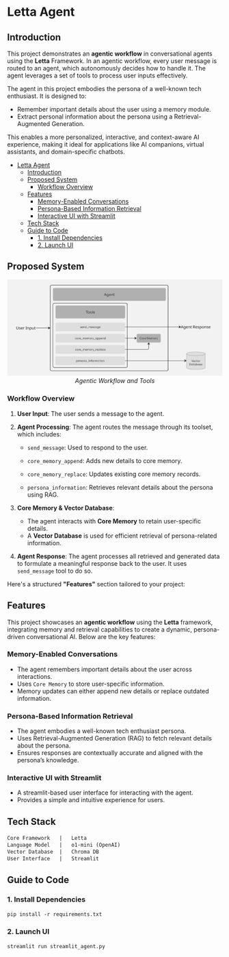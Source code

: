 # Letta Agent

## Introduction  

This project demonstrates an **agentic workflow** in conversational agents using the **Letta** Framework. In an agentic workflow, every user message is routed to an agent, which autonomously decides how to handle it. The agent leverages a set of tools to process user inputs effectively.  

The agent in this project embodies the persona of a well-known tech enthusiast. It is designed to:  
- Remember important details about the user using a memory module.  
- Extract personal information about the persona using a Retrieval-Augmented Generation.  

This enables a more personalized, interactive, and context-aware AI experience, making it ideal for applications like AI companions, virtual assistants, and domain-specific chatbots.

- [Letta Agent](#letta-agent)
  - [Introduction](#introduction)
  - [Proposed System](#proposed-system)
    - [Workflow Overview](#workflow-overview)
  - [Features](#features)
    - [Memory-Enabled Conversations](#memory-enabled-conversations)
    - [Persona-Based Information Retrieval](#persona-based-information-retrieval)
    - [Interactive UI with Streamlit](#interactive-ui-with-streamlit)
  - [Tech Stack](#tech-stack)
  - [Guide to Code](#guide-to-code)
    - [1. Install Dependencies](#1-install-dependencies)
    - [2. Launch UI](#2-launch-ui)

## Proposed System

<p align="center">
  <img src="./images/flowchart.png"/>
  <br>
  <em>Agentic Workflow and Tools</em>
</p>

### Workflow Overview  

1. **User Input**: The user sends a message to the agent.
    
2. **Agent Processing**: The agent routes the message through its toolset, which includes:  
   - `send_message`: Used to respond to the user. 
  
   - `core_memory_append`: Adds new details to core memory.

   - `core_memory_replace`: Updates existing core memory records. 

   - `persona_information`: Retrieves relevant details about the persona using RAG.

3. **Core Memory & Vector Database**:  
   - The agent interacts with **Core Memory** to retain user-specific details.  
   - A **Vector Database** is used for efficient retrieval of persona-related information. 
 
4. **Agent Response**: The agent processes all retrieved and generated data to formulate a meaningful response back to the user. It uses `send_message` tool to do so.

Here's a structured **"Features"** section tailored to your project:  

## Features  

This project showcases an **agentic workflow** using the **Letta** framework, integrating memory and retrieval capabilities to create a dynamic, persona-driven conversational AI. Below are the key features:  

### Memory-Enabled Conversations  
- The agent remembers important details about the user across interactions.  
- Uses `Core Memory` to store user-specific information.  
- Memory updates can either append new details or replace outdated information.  

### Persona-Based Information Retrieval  
- The agent embodies a well-known tech enthusiast persona.  
- Uses Retrieval-Augmented Generation (RAG) to fetch relevant details about the persona.  
- Ensures responses are contextually accurate and aligned with the persona’s knowledge.  

### Interactive UI with Streamlit  
- A streamlit-based user interface for interacting with the agent.  
- Provides a simple and intuitive experience for users.   

## Tech Stack

```
Core Framework   |   Letta
Language Model   |   o1-mini (OpenAI)
Vector Database  |   Chroma DB
User Interface   |   Streamlit
```

## Guide to Code

### 1. Install Dependencies

```
pip install -r requirements.txt
```

### 2. Launch UI

```
streamlit run streamlit_agent.py
```